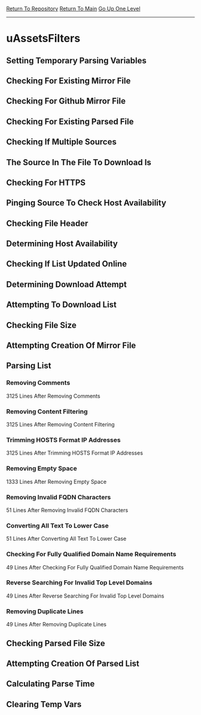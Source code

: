 [Return To Repository](https://github.com/deathbybandaid/piholeparser/)
[Return To Main](https://github.com/deathbybandaid/piholeparser/blob/master/RecentRunLogs/Mainlog.md)
[Go Up One Level](https://github.com/deathbybandaid/piholeparser/blob/master/RecentRunLogs/TopLevelScripts/30-Processing-Blacklists.md)
____________________________________
# uAssetsFilters
## Setting Temporary Parsing Variables
## Checking For Existing Mirror File
## Checking For Github Mirror File
## Checking For Existing Parsed File
## Checking If Multiple Sources
## The Source In The File To Download Is
## Checking For HTTPS
## Pinging Source To Check Host Availability
## Checking File Header
## Determining Host Availability
## Checking If List Updated Online
## Determining Download Attempt
## Attempting To Download List
## Checking File Size
## Attempting Creation Of Mirror File
## Parsing List
### Removing Comments
3125 Lines After Removing Comments
### Removing Content Filtering
3125 Lines After Removing Content Filtering
### Trimming HOSTS Format IP Addresses
3125 Lines After Trimming HOSTS Format IP Addresses
### Removing Empty Space
1333 Lines After Removing Empty Space
### Removing Invalid FQDN Characters
51 Lines After Removing Invalid FQDN Characters
### Converting All Text To Lower Case
51 Lines After Converting All Text To Lower Case
### Checking For Fully Qualified Domain Name Requirements
49 Lines After Checking For Fully Qualified Domain Name Requirements
### Reverse Searching For Invalid Top Level Domains
49 Lines After Reverse Searching For Invalid Top Level Domains
### Removing Duplicate Lines
49 Lines After Removing Duplicate Lines
## Checking Parsed File Size
## Attempting Creation Of Parsed List
## Calculating Parse Time
## Clearing Temp Vars
